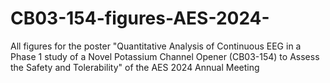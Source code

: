 # CB03-154-figures-AES-2024-
All figures for the poster "Quantitative Analysis of Continuous EEG in a Phase 1 study of a Novel Potassium Channel Opener (CB03-154) to Assess the Safety and Tolerability" of the AES 2024 Annual Meeting
